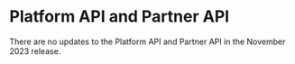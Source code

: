 # Platform API and Partner API

<head>
  <meta name="guidename" content="Release Notes"/>
  <meta name="context" content="GUID-a9e69f75-88c6-4838-889e-f077b36c75d3"/>
</head>

There are no updates to the Platform API and Partner API in the November 2023 release.